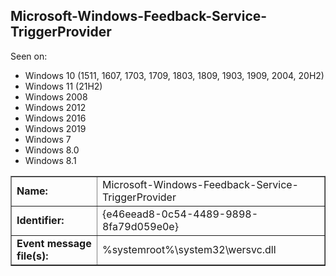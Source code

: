 ## Microsoft-Windows-Feedback-Service-TriggerProvider

Seen on:
* Windows 10 (1511, 1607, 1703, 1709, 1803, 1809, 1903, 1909, 2004, 20H2)
* Windows 11 (21H2)
* Windows 2008
* Windows 2012
* Windows 2016
* Windows 2019
* Windows 7
* Windows 8.0
* Windows 8.1

<table border="1" class="docutils">
  <tbody>
    <tr>
      <td><b>Name:</b></td>
      <td>Microsoft-Windows-Feedback-Service-TriggerProvider</td>
    </tr>
    <tr>
      <td><b>Identifier:</b></td>
      <td>{e46eead8-0c54-4489-9898-8fa79d059e0e}</td>
    </tr>
    <tr>
      <td><b>Event message file(s):</b></td>
      <td>%systemroot%\system32\wersvc.dll</td>
    </tr>
  </tbody>
</table>

&nbsp;


